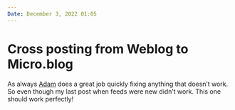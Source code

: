 ```yaml
---
Date: December 3, 2022 01:05
---
```


# Cross posting from Weblog to Micro.blog

As always [Adam](https://adam.omg.lol/) does a great job quickly fixing anything that doesn’t work. So even though my last post when feeds were new didn’t work. This one should work perfectly! 

